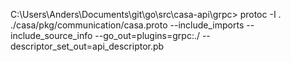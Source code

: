 C:\Users\Anders\Documents\git\go\src\casa-api\grpc> protoc -I . ./casa/pkg/communication/casa.proto --include_imports --include_source_info --go_out=plugins=grpc:./
--descriptor_set_out=api_descriptor.pb